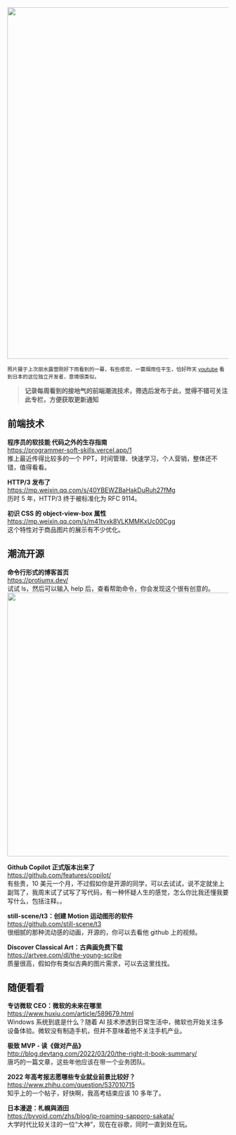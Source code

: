 <img src="https://gw.alipayobjects.com/zos/k/d2/IMG_8908.jpg" width="800" />

<small> 照片摄于上次丽水露营刚好下雨看到的一幕，有些感觉，一蓑烟雨任平生，恰好昨天 [youtube](https://www.youtube.com/watch?v=w-M9UFHLAl0) 看到日本的这位独立开发者，意境很类似。</small>

> **记录每周看到的接地气的前端潮流技术，筛选后发布于此，觉得不错可关注此专栏，方便获取更新通知**

## 前端技术

**程序员的软技能 代码之外的生存指南**  
<https://programmer-soft-skills.vercel.app/1>  
推上最近传得比较多的一个 PPT，时间管理、快速学习，个人营销，整体还不错，值得看看。

**HTTP/3 发布了**  
<https://mp.weixin.qq.com/s/40YBEWZBaHakDuRuh27fMg>  
历时 5 年，HTTP/3 终于被标准化为 RFC 9114。

**初识 CSS 的 object-view-box 属性**  
<https://mp.weixin.qq.com/s/m41tvxk8VLKMMKxUc00Cgg>  
这个特性对于商品图片的展示有不少优化。

## 潮流开源

**命令行形式的博客首页**  
<https://protiumx.dev/>  
试试 ls，然后可以输入 help 后，查看帮助命令，你会发现这个很有创意的。  
<img src="https://gw.alipayobjects.com/zos/k/he/aFLlTs.jpg" width="600" />

**Github Copilot 正式版本出来了**  
<https://github.com/features/copilot/>  
有些贵，10 美元一个月，不过假如你是开源的同学，可以去试试，说不定就坐上副驾了，我周末试了试写了写代码，有一种怀疑人生的感觉，怎么你比我还懂我要写什么，包括注释。。

**still-scene/t3：创建 Motion 运动图形的软件**  
<https://github.com/still-scene/t3>  
很细腻的那种流动感的动画，开源的，你可以去看他 github 上的视频。

**Discover Classical Art：古典画免费下载**  
<https://artvee.com/dl/the-young-scribe>  
质量很高，假如你有类似古典的图片需求，可以去这里找找。

## 随便看看

**专访微软 CEO：微软的未来在哪里**  
<https://www.huxiu.com/article/589679.html>  
Windows 系统到底是什么？随着 AI 技术渗透到日常生活中，微软也开始关注多设备体验。微软没有制造手机，但并不意味着他不关注手机产业。

**极致 MVP - 读《做对产品》**  
<http://blog.devtang.com/2022/03/20/the-right-it-book-summary/>  
唐巧的一篇文章，这些年他应该在带一个业务团队。

**2022 年高考报志愿哪些专业就业前景比较好？**  
<https://www.zhihu.com/question/537010715>  
知乎上的一个帖子，好快啊，我高考结束应该 10 多年了。

**日本漫遊：札幌與酒田**  
<https://byvoid.com/zhs/blog/jp-roaming-sapporo-sakata/>  
大学时代比较关注的一位“大神”，现在在谷歌，同时一直到处在玩。
